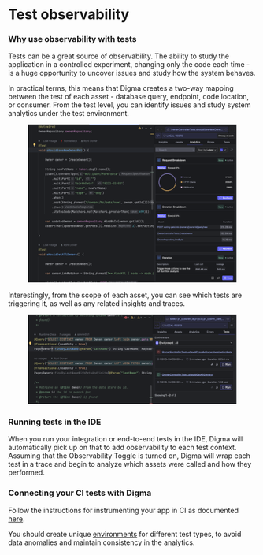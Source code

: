 # Test observability

### Why use observability with tests

Tests can be a great source of observability. The ability to study the application in a controlled experiment, changing only the code each time - is a huge opportunity to uncover issues and study how the system behaves.

In practical terms, this means that Digma creates a two-way mapping between the test of each asset - database query, endpoint, code location, or consumer. From the test level, you can identify issues and study system analytics under the test environment.

<figure><img src="../.gitbook/assets/image (23).png" alt=""><figcaption></figcaption></figure>

Interestingly, from the scope of each asset, you can see which tests are triggering it, as well as any related insights and traces.

<figure><img src="../.gitbook/assets/image (24).png" alt=""><figcaption></figcaption></figure>

### Running tests in the IDE

When you run your integration or end-to-end tests in the IDE, Digma will automatically pick up on that to add observability to each test context. Assuming that the Observability Toggle is turned on, Digma will wrap each test in a trace and begin to analyze which assets were called and how they performed.

### Connecting your CI tests with Digma

Follow the instructions for instrumenting your app in CI as documented [here](../instrumentation/spring-spring-boot-dropwizard-and-default/instrumenting-your-code-in-ci-staging-or-the-terminal.md).&#x20;

You should create unique [environments](../digma-core-concepts/environments.md) for different test types, to avoid data anomalies and maintain consistency in the analytics.&#x20;

